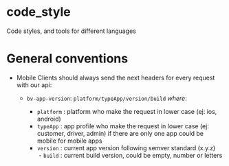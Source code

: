 # code_style
Code styles, and tools for different languages

# General conventions

- Mobile Clients should always send the next headers for every request with our api: 

  * `bv-app-version`: `platform/typeApp/version/build` _where_:
  
    - `platform` : platform who make the request in lower case (ej: ios, android)
    - `typeApp` : app profile who make the request in lower case (ej: customer, driver, admin) if there are only one app could be mobile for mobile apps
    - `version` : current app version following semver standard (x.y.z)
    - `build` : current build version, could be empty, number or letters
